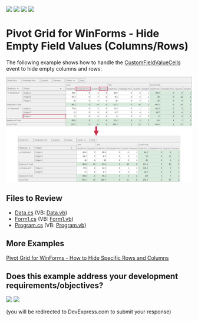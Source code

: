 <!-- default badges list -->
![](https://img.shields.io/endpoint?url=https://codecentral.devexpress.com/api/v1/VersionRange/128579653/24.2.1%2B)
[![](https://img.shields.io/badge/Open_in_DevExpress_Support_Center-FF7200?style=flat-square&logo=DevExpress&logoColor=white)](https://supportcenter.devexpress.com/ticket/details/E2807)
[![](https://img.shields.io/badge/📖_How_to_use_DevExpress_Examples-e9f6fc?style=flat-square)](https://docs.devexpress.com/GeneralInformation/403183)
[![](https://img.shields.io/badge/💬_Leave_Feedback-feecdd?style=flat-square)](#does-this-example-address-your-development-requirementsobjectives)
<!-- default badges end -->

# Pivot Grid for WinForms - Hide Empty Field Values (Columns/Rows)

The following example shows how to handle the [CustomFieldValueCells](https://docs.devexpress.com/WindowsForms/DevExpress.XtraPivotGrid.PivotGridControl.CustomFieldValueCells) event to hide empty columns and rows:


![Pivot Grid](/images/pivotgrid.png)

## Files to Review

* [Data.cs](./CS/Data.cs) (VB: [Data.vb](./VB/Data.vb))
* [Form1.cs](./CS/Form1.cs) (VB: [Form1.vb](./VB/Form1.vb))
* [Program.cs](./CS/Program.cs) (VB: [Program.vb](./VB/Program.vb))

## More Examples 

[Pivot Grid for WinForms - How to Hide Specific Rows and Columns](https://github.com/DevExpress-Examples/winforms-pivot-grid-hide-specific-columns-and-rows)



<!-- feedback -->
## Does this example address your development requirements/objectives?

[<img src="https://www.devexpress.com/support/examples/i/yes-button.svg"/>](https://www.devexpress.com/support/examples/survey.xml?utm_source=github&utm_campaign=winforms-pivot-grid-hide-empty-columns-and-rows&~~~was_helpful=yes) [<img src="https://www.devexpress.com/support/examples/i/no-button.svg"/>](https://www.devexpress.com/support/examples/survey.xml?utm_source=github&utm_campaign=winforms-pivot-grid-hide-empty-columns-and-rows&~~~was_helpful=no)

(you will be redirected to DevExpress.com to submit your response)
<!-- feedback end -->
